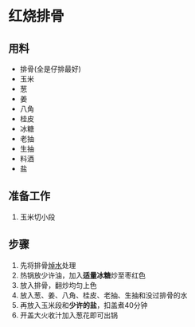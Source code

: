 # 红烧排骨

## 用料
- 排骨(全是仔排最好)
- 玉米
- 葱
- 姜
- 八角
- 桂皮
- 冰糖
- 老抽
- 生抽
- 料酒
- 盐

## 准备工作
1. 玉米切小段

## 步骤
1. 先将排骨[焯水](../tips/焯水.md)处理
2. 热锅放少许油，加入**适量冰糖**炒至枣红色
3. 放入排骨，翻炒均匀上色
4. 放入葱、姜、八角、桂皮、老抽、生抽和没过排骨的水
5. 再放入玉米段和**少许的盐**，扣盖煮40分钟
6. 开盖大火收汁加入葱花即可出锅

